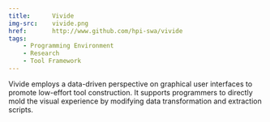 ```yaml
---
title:      Vivide
img-src:    vivide.png
href:       http://www.github.com/hpi-swa/vivide
tags:
    - Programming Environment
    - Research
    - Tool Framework
---
```

Vivide employs a data-driven perspective on graphical user interfaces to promote low-effort tool construction. It supports programmers to directly mold the visual experience by modifying data transformation and extraction scripts.